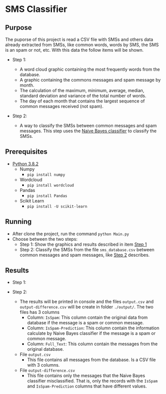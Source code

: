 # SMS Classifier

## Purpose

The puporse of this project is read a CSV file with SMSs and others data already extracted from SMSs, like common words, words by SMS, the SMS is an spam or not, etc.
With this data the follow items will be shown.

- <a name=purpose_step_1></a>Step 1:
   - A word cloud graphic containing the most frequently words from the database.
   - A graphic containing the commons messages and spam message by month.
   - The calculation of the maximum, minimum, average, median, standard deviation and variance of the total number of words.
   - The day of each month that contains the largest sequence of common messages received (not spam).

- <a name=purpose_step_2></a>Step 2:
   - A way to classify the SMSs between common messages and spam messages. This step uses the [Naive Bayes classifier](https://en.wikipedia.org/wiki/Naive_Bayes_classifier) to classify the SMSs.

## Prerequisites

- [Python 3.8.2](https://www.python.org/downloads/)
   - Numpy
      - `pip install numpy`
   - Wordcloud
      - `pip install wordcloud`
   - Pandas
      - `pip install Pandas`
   - Scikit Learn
      - `pip install -U scikit-learn`

## Running

- After clone the project, run the command `python Main.py`
- Choose between the two steps:
   - Step 1: Show the graphics and results described in item [Step 1](#purpose_step_1)
   - Step 2: Classify the SMSs from the file `sms_database.csv` between common messages and spam messages, like [Step 2](#purpose_step_2) describes.

## Results

- Step 1:

- Step 2:
   - The results will be printed in console and the files `output.csv` and `output-difference.csv` will be create in folder `./output/`. The two files has 3 columns
      - Column: `IsSpam`: This column contain the original data from database if the message is a spam or common message.
      - Column: `IsSpam-Prediction`: This column contain the information calculate by Naive Bayes classifier if the message is a spam or common message.
      - Column: `Full_Text`: This column contain the messages from the original database.
   - File `output.csv`
      - This file contains all messages from the database. Is a CSV file with 3 columns.
   - File `output-difference.csv`
      - This file contains only the messages that the Naive Bayes classifier misclassified. That is, only the records with the `IsSpam` and `IsSpam-Prediction` columns that have different values.
